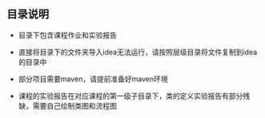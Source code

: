## 目录说明

- 目录下包含课程作业和实验报告

- 直接将目录下的文件夹导入idea无法运行，请按照层级目录将文件复制到idea的目录中

- 部分项目需要maven，请提前准备好maven环境

- 课程的实验报告在对应课程的第一级子目录下，类的定义实验报告有部分残缺，需要自己绘制类图和流程图


